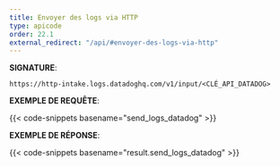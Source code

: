 ```yaml
---
title: Envoyer des logs via HTTP
type: apicode
order: 22.1
external_redirect: "/api/#envoyer-des-logs-via-http"
---
```


**SIGNATURE**:

`https://http-intake.logs.datadoghq.com/v1/input/<CLÉ_API_DATADOG>`

**EXEMPLE DE REQUÊTE**:

{{< code-snippets basename="send_logs_datadog" >}}

**EXEMPLE DE RÉPONSE**:

{{< code-snippets basename="result.send_logs_datadog" >}}
